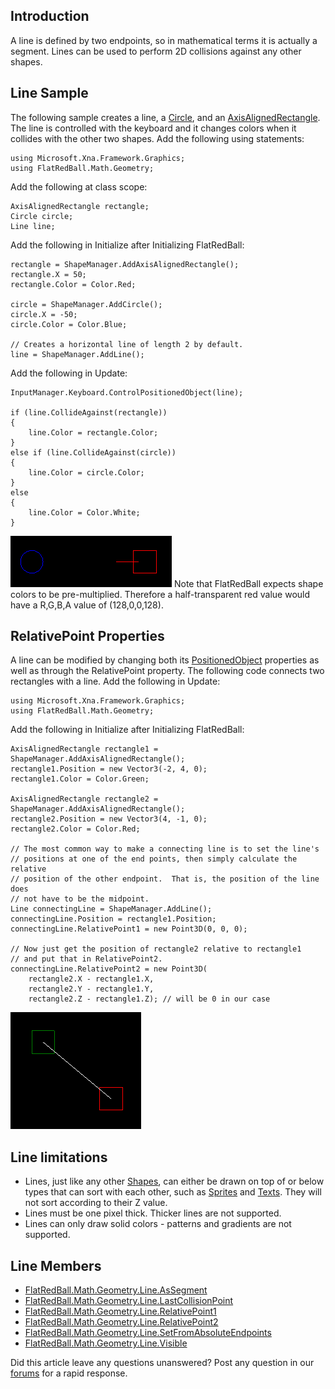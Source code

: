 ## Introduction

A line is defined by two endpoints, so in mathematical terms it is actually a segment. Lines can be used to perform 2D collisions against any other shapes.

## Line Sample

The following sample creates a line, a [Circle](/frb/docs/index.php?title=FlatRedBall.Math.Geometry.Circle.md "FlatRedBall.Math.Geometry.Circle"), and an [AxisAlignedRectangle](/frb/docs/index.php?title=FlatRedBall.Math.Geometry.AxisAlignedRectangle.md "FlatRedBall.Math.Geometry.AxisAlignedRectangle"). The line is controlled with the keyboard and it changes colors when it collides with the other two shapes. Add the following using statements:

    using Microsoft.Xna.Framework.Graphics;
    using FlatRedBall.Math.Geometry;

Add the following at class scope:

    AxisAlignedRectangle rectangle;
    Circle circle;
    Line line;

Add the following in Initialize after Initializing FlatRedBall:

    rectangle = ShapeManager.AddAxisAlignedRectangle();
    rectangle.X = 50;
    rectangle.Color = Color.Red;

    circle = ShapeManager.AddCircle();
    circle.X = -50;
    circle.Color = Color.Blue;

    // Creates a horizontal line of length 2 by default.
    line = ShapeManager.AddLine();

Add the following in Update:

    InputManager.Keyboard.ControlPositionedObject(line);

    if (line.CollideAgainst(rectangle))
    {
        line.Color = rectangle.Color;
    }
    else if (line.CollideAgainst(circle))
    {
        line.Color = circle.Color;
    }
    else
    {
        line.Color = Color.White;
    }

![LineTutorial.png](/media/migrated_media-LineTutorial.png) Note that FlatRedBall expects shape colors to be pre-multiplied. Therefore a half-transparent red value would have a R,G,B,A value of (128,0,0,128).

## RelativePoint Properties

A line can be modified by changing both its [PositionedObject](/frb/docs/index.php?title=FlatRedBall.PositionedObject.md "FlatRedBall.PositionedObject") properties as well as through the RelativePoint property. The following code connects two rectangles with a line. Add the following in Update:

    using Microsoft.Xna.Framework.Graphics;
    using FlatRedBall.Math.Geometry;

Add the following in Initialize after Initializing FlatRedBall:

    AxisAlignedRectangle rectangle1 = ShapeManager.AddAxisAlignedRectangle();
    rectangle1.Position = new Vector3(-2, 4, 0);
    rectangle1.Color = Color.Green;

    AxisAlignedRectangle rectangle2 = ShapeManager.AddAxisAlignedRectangle();
    rectangle2.Position = new Vector3(4, -1, 0);
    rectangle2.Color = Color.Red;

    // The most common way to make a connecting line is to set the line's
    // positions at one of the end points, then simply calculate the relative
    // position of the other endpoint.  That is, the position of the line does
    // not have to be the midpoint.
    Line connectingLine = ShapeManager.AddLine();
    connectingLine.Position = rectangle1.Position;
    connectingLine.RelativePoint1 = new Point3D(0, 0, 0);

    // Now just get the position of rectangle2 relative to rectangle1
    // and put that in RelativePoint2.
    connectingLine.RelativePoint2 = new Point3D(
        rectangle2.X - rectangle1.X,
        rectangle2.Y - rectangle1.Y,
        rectangle2.Z - rectangle1.Z); // will be 0 in our case

![ConnectedRectangles.png](/media/migrated_media-ConnectedRectangles.png)

## Line limitations

-   Lines, just like any other [Shapes](/frb/docs/index.php?title=FlatRedBall.Math.Geometry.ShapeManager.md "FlatRedBall.Math.Geometry.ShapeManager"), can either be drawn on top of or below types that can sort with each other, such as [Sprites](/frb/docs/index.php?title=FlatRedBall.Sprite.md "FlatRedBall.Sprite") and [Texts](/frb/docs/index.php?title=FlatRedBall.Graphics.Text.md "FlatRedBall.Graphics.Text"). They will not sort according to their Z value.
-   Lines must be one pixel thick. Thicker lines are not supported.
-   Lines can only draw solid colors - patterns and gradients are not supported.

## Line Members

-   [FlatRedBall.Math.Geometry.Line.AsSegment](/frb/docs/index.php?title=FlatRedBall.Math.Geometry.Line.AsSegment&action=edit&redlink=1.md "FlatRedBall.Math.Geometry.Line.AsSegment (page does not exist)")
-   [FlatRedBall.Math.Geometry.Line.LastCollisionPoint](/frb/docs/index.php?title=FlatRedBall.Math.Geometry.Line.LastCollisionPoint.md "FlatRedBall.Math.Geometry.Line.LastCollisionPoint")
-   [FlatRedBall.Math.Geometry.Line.RelativePoint1](/frb/docs/index.php?title=FlatRedBall.Math.Geometry.Line.RelativePoint1.md "FlatRedBall.Math.Geometry.Line.RelativePoint1")
-   [FlatRedBall.Math.Geometry.Line.RelativePoint2](/frb/docs/index.php?title=FlatRedBall.Math.Geometry.Line.RelativePoint1.md "FlatRedBall.Math.Geometry.Line.RelativePoint1")
-   [FlatRedBall.Math.Geometry.Line.SetFromAbsoluteEndpoints](/frb/docs/index.php?title=FlatRedBall.Math.Geometry.Line.SetFromAbsoluteEndpoints.md "FlatRedBall.Math.Geometry.Line.SetFromAbsoluteEndpoints")
-   [FlatRedBall.Math.Geometry.Line.Visible](/frb/docs/index.php?title=FlatRedBall.Math.Geometry.Polygon.Visible.md "FlatRedBall.Math.Geometry.Polygon.Visible")

Did this article leave any questions unanswered? Post any question in our [forums](/frb/forum.md) for a rapid response.
